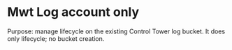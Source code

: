# Mwt Log account only

Purpose: manage lifecycle on the existing Control Tower log bucket.
It does only lifecycle; no bucket creation.